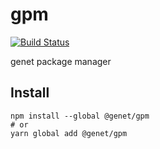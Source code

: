 # gpm

[![Build Status](https://travis-ci.org/genet-app/gpm.svg?branch=master)](https://travis-ci.org/genet-app/gpm)

genet package manager

## Install

```
npm install --global @genet/gpm
# or
yarn global add @genet/gpm
```